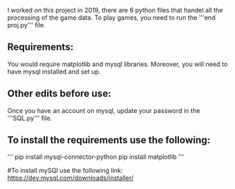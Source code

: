 I worked on this project in 2019, there are 6 python files that handel all the processing of the game data. To play games, you need to run the '''end proj.py''' file.

## Requirements:

You would require matplotlib and mysql libraries.
Moreover, you will need to have mysql installed and set up.


## Other edits before use:

Once you have an account on mysql, update your password in the '''SQL.py''' file.

## To install the requirements use the following:
'''
pip install mysql-connector-python
pip install matplotlib
'''

#To install mySQl use the following link:
https://dev.mysql.com/downloads/installer/
